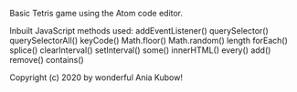 Basic Tetris game using the Atom code editor.

Inbuilt JavaScript methods used:
addEventListener()
querySelector()
querySelectorAll()
keyCode()
Math.floor()
Math.random()
length
forEach()
splice()
clearInterval()
setInterval()
some()
innerHTML()
every()
add()
remove()
contains()






Copyright (c) 2020 by wonderful Ania Kubow!
